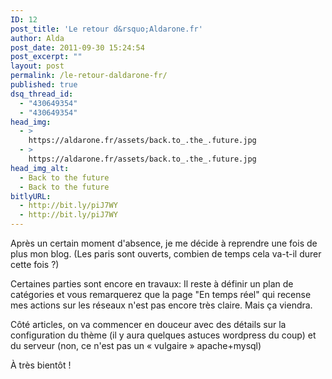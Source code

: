 ```yaml
---
ID: 12
post_title: 'Le retour d&rsquo;Aldarone.fr'
author: Alda
post_date: 2011-09-30 15:24:54
post_excerpt: ""
layout: post
permalink: /le-retour-daldarone-fr/
published: true
dsq_thread_id:
  - "430649354"
  - "430649354"
head_img:
  - >
    https://aldarone.fr/assets/back.to_.the_.future.jpg
  - >
    https://aldarone.fr/assets/back.to_.the_.future.jpg
head_img_alt:
  - Back to the future
  - Back to the future
bitlyURL:
  - http://bit.ly/piJ7WY
  - http://bit.ly/piJ7WY
---
```

Après un certain moment d'absence, je me décide à reprendre une fois de plus mon blog. (Les paris sont ouverts, combien de temps cela va-t-il durer cette fois ?)

Certaines parties sont encore en travaux: Il reste à définir un plan de catégories et vous remarquerez que la page "En temps réel" qui recense mes actions sur les réseaux n'est pas encore très claire. Mais ça viendra.

Côté articles, on va commencer en douceur avec des détails sur la configuration du thème (il y aura quelques astuces wordpress du coup) et du serveur (non, ce n'est pas un « vulgaire » apache+mysql)

À très bientôt !